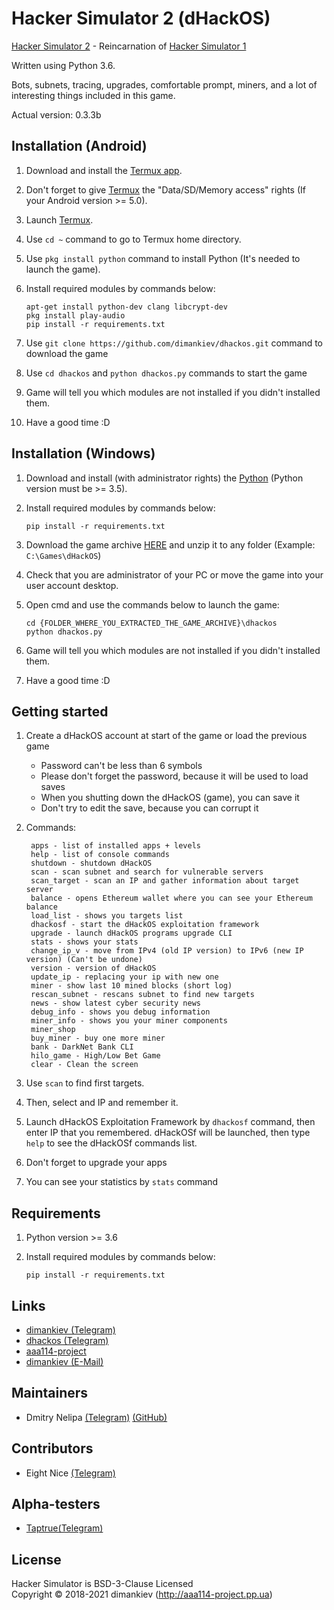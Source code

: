 Hacker Simulator 2 (dHackOS)
=============
[Hacker Simulator 2][1] - Reincarnation of [Hacker Simulator 1](https://github.com/dimankiev/hacker_sim)

Written using Python 3.6.

Bots, subnets, tracing, upgrades, comfortable prompt, miners, and a lot of interesting things included in this game.

Actual version: 0.3.3b

Installation (Android)
-----------------------
1. Download and install the [Termux app][2].

2. Don't forget to give [Termux][2] the "Data/SD/Memory access" rights (If your Android version >= 5.0).

3. Launch [Termux][2].

4. Use `cd ~` command to go to Termux home directory.

5. Use `pkg install python` command to install Python (It's needed to launch the game).

6. Install required modules by commands below:
   ```
   apt-get install python-dev clang libcrypt-dev
   pkg install play-audio
   pip install -r requirements.txt
   ```
7. Use `git clone https://github.com/dimankiev/dhackos.git` command to download the game

8. Use `cd dhackos` and `python dhackos.py` commands to start the game

9. Game will tell you which modules are not installed if you didn't installed them.

10. Have a good time :D

Installation (Windows)
-----------------------
1. Download and install (with administrator rights) the [Python][3] (Python version must be >= 3.5).

2. Install required modules by commands below:
   ```
   pip install -r requirements.txt
   ```
3. Download the game archive [HERE][4] and unzip it to any folder (Example: `C:\Games\dHackOS`)

4. Check that you are administrator of your PC or move the game into your user account desktop.

5. Open cmd and use the commands below to launch the game:
   ```
   cd {FOLDER_WHERE_YOU_EXTRACTED_THE_GAME_ARCHIVE}\dhackos
   python dhackos.py
   ```
6. Game will tell you which modules are not installed if you didn't installed them.

7. Have a good time :D

Getting started
----------------
1. Create a dHackOS account at start of the game or load the previous game
   - Password can't be less than 6 symbols
   - Please don't forget the password, because it will be used to load saves
   - When you shutting down the dHackOS (game), you can save it
   - Don't try to edit the save, because you can corrupt it

2. Commands:
   ```
    apps - list of installed apps + levels
    help - list of console commands
    shutdown - shutdown dHackOS
    scan - scan subnet and search for vulnerable servers
    scan_target - scan an IP and gather information about target server
    balance - opens Ethereum wallet where you can see your Ethereum balance
    load_list - shows you targets list
    dhackosf - start the dHackOS exploitation framework
    upgrade - launch dHackOS programs upgrade CLI
    stats - shows your stats
    change_ip_v - move from IPv4 (old IP version) to IPv6 (new IP version) (Can't be undone)
    version - version of dHackOS
    update_ip - replacing your ip with new one
    miner - show last 10 mined blocks (short log)
    rescan_subnet - rescans subnet to find new targets
    news - show latest cyber security news
    debug_info - shows you debug information
    miner_info - shows you your miner components
    miner_shop
    buy_miner - buy one more miner
    bank - DarkNet Bank CLI
    hilo_game - High/Low Bet Game
    clear - Clean the screen
   ```

3. Use `scan` to find first targets.

4. Then, select and IP and remember it.

5. Launch dHackOS Exploitation Framework by `dhackosf` command, then enter IP that you remembered. dHackOSf will be launched, then type `help` to see the dHackOSf commands list.

6. Don't forget to upgrade your apps

7. You can see your statistics by `stats` command

Requirements
----------------------

1. Python version >= 3.6

2. Install required modules by commands below:
   ```
   pip install -r requirements.txt
   ```

Links
----------
- [dimankiev (Telegram)](https://t.me/dimankiev)
- [dhackos (Telegram)](https://t.me/dhackos)
- [aaa114-project](http://aaa114-project.pp.ua)
- [dimankiev (E-Mail)](mailto:dimankiev@gmail.com)

Maintainers
-------------------
- Dmitry Nelipa [(Telegram)](https://t.me/dimankiev) [(GitHub)](https://github.com/dimankiev)

Contributors
-------------------
- Eight Nice [(Telegram)](https://t.me/eightnice)

Alpha-testers
-------------------
- [Taptrue(Telegram)](https://t.me/taptrue)

License
---------
Hacker Simulator is BSD-3-Clause Licensed  
Copyright © 2018-2021 dimankiev (http://aaa114-project.pp.ua)

[1]: https://github.com/dimankiev/dhackos
[2]: https://termux.com/
[3]: https://www.python.org/downloads/windows/
[4]: https://github.com/dimankiev/dhackos/archive/master.zip
[5]: https://dimankiev.github.io/dhackos/
